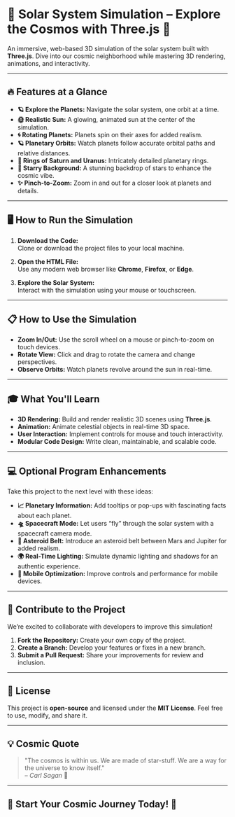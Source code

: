 # 🌌 Solar System Simulation – Explore the Cosmos with Three.js 🚀

An immersive, web-based 3D simulation of the solar system built with **Three.js**. Dive into our cosmic neighborhood while mastering 3D rendering, animations, and interactivity.

---

## 🔥 Features at a Glance

- **🪐 Explore the Planets:** Navigate the solar system, one orbit at a time.  
- **🌞 Realistic Sun:** A glowing, animated sun at the center of the simulation.  
- **🌀 Rotating Planets:** Planets spin on their axes for added realism.  
- **🪐 Planetary Orbits:** Watch planets follow accurate orbital paths and relative distances.  
- **💍 Rings of Saturn and Uranus:** Intricately detailed planetary rings.  
- **🌌 Starry Background:** A stunning backdrop of stars to enhance the cosmic vibe.  
- **✨ Pinch-to-Zoom:** Zoom in and out for a closer look at planets and details.  

---

## 🖥️ How to Run the Simulation

1. **Download the Code:**  
   Clone or download the project files to your local machine.

2. **Open the HTML File:**  
   Use any modern web browser like **Chrome**, **Firefox**, or **Edge**.

3. **Explore the Solar System:**  
   Interact with the simulation using your mouse or touchscreen.

---

## 📋 How to Use the Simulation

- **Zoom In/Out:** Use the scroll wheel on a mouse or pinch-to-zoom on touch devices.  
- **Rotate View:** Click and drag to rotate the camera and change perspectives.  
- **Observe Orbits:** Watch planets revolve around the sun in real-time.

---

## 🎓 What You'll Learn

- **3D Rendering:** Build and render realistic 3D scenes using **Three.js**.  
- **Animation:** Animate celestial objects in real-time 3D space.  
- **User Interaction:** Implement controls for mouse and touch interactivity.  
- **Modular Code Design:** Write clean, maintainable, and scalable code.

---

## 💻 Optional Program Enhancements

Take this project to the next level with these ideas:

- **📈 Planetary Information:** Add tooltips or pop-ups with fascinating facts about each planet.  
- **🛸 Spacecraft Mode:** Let users “fly” through the solar system with a spacecraft camera mode.  
- **🌠 Asteroid Belt:** Introduce an asteroid belt between Mars and Jupiter for added realism.  
- **🌍 Real-Time Lighting:** Simulate dynamic lighting and shadows for an authentic experience.  
- **📱 Mobile Optimization:** Improve controls and performance for mobile devices.

---

## 🤝 Contribute to the Project

We’re excited to collaborate with developers to improve this simulation!

1. **Fork the Repository:** Create your own copy of the project.  
2. **Create a Branch:** Develop your features or fixes in a new branch.  
3. **Submit a Pull Request:** Share your improvements for review and inclusion.

---

## 📄 License

This project is **open-source** and licensed under the **MIT License**. Feel free to use, modify, and share it.

---

## 💡 Cosmic Quote

> "The cosmos is within us. We are made of star-stuff. We are a way for the universe to know itself."  
> – *Carl Sagan* 🌌  

---

## 🚀 Start Your Cosmic Journey Today! 🌠
